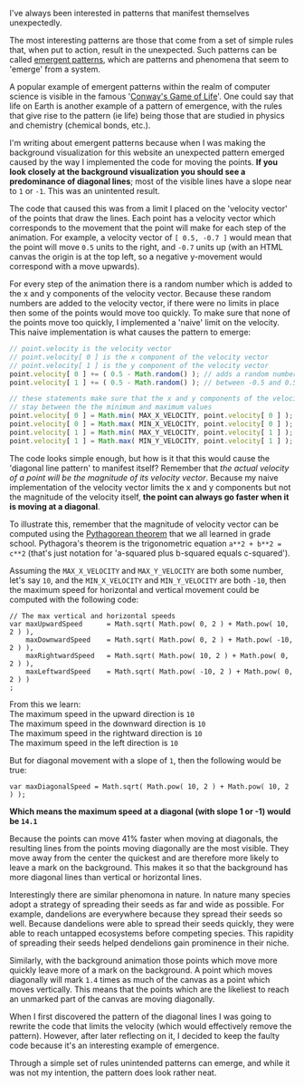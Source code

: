 I've always been interested in patterns that manifest themselves unexpectedly.  

The most interesting patterns are those that come from a set of simple rules that, when put to action, result in the unexpected. Such patterns can be called [emergent patterns](https://en.wikipedia.org/wiki/Emergence), which are patterns and phenomena that seem to 'emerge' from a system.  

A popular example of emergent patterns within the realm of computer science is visible in the famous '[Conway's Game of Life](https://en.wikipedia.org/wiki/Conway%27s_Game_of_Life)'.  One could say that life on Earth is another example of a pattern of emergence, with the rules that give rise to the pattern (ie life) being those that are studied in physics and chemistry (chemical bonds, etc.).  

I'm writing about emergent patterns because when I was making the background visualization for this website an unexpected pattern emerged caused by the way I implemented the code for moving the points.  **If you look closely at the background visualization you should see a predominance of diagonal lines**; most of the visible lines have a slope near to `1` or `-1`.  This was an unintented result.  

The code that caused this was from a limit I placed on the 'velocity vector' of the points that draw the lines.  Each point has a velocity vector which corresponds to the movement that the point will make for each step of the animation.  For example, a velocity vector of `[ 0.5, -0.7 ]` would mean that the point will move `0.5` units to the right, and `-0.7` units up (with an HTML canvas the origin is at the top left, so a negative y-movement would correspond with a move upwards).  

For every step of the animation there is a random number which is added to the x and y components of the velocity vector.  Because these random numbers are added to the velocity vector, if there were no limits in place then some of the points would move too quickly.  To make sure that none of the points move too quickly, I implemented a 'naive' limit on the velocity.  This naive implementation is what causes the pattern to emerge:  
~~~javascript
// point.velocity is the velocity vector
// point.velocity[ 0 ] is the x component of the velocity vector
// point.velocity[ 1 ] is the y component of the velocity vector
point.velocity[ 0 ] += ( 0.5 - Math.random() ); // adds a random number 
point.velocity[ 1 ] += ( 0.5 - Math.random() ); // between -0.5 and 0.5

// these statements make sure that the x and y components of the velocity
// stay between the the minimum and maximum values
point.velocity[ 0 ] = Math.min( MAX_X_VELOCITY, point.velocity[ 0 ] );
point.velocity[ 0 ] = Math.max( MIN_X_VELOCITY, point.velocity[ 0 ] );
point.velocity[ 1 ] = Math.min( MAX_Y_VELOCITY, point.velocity[ 1 ] );
point.velocity[ 1 ] = Math.max( MIN_Y_VELOCITY, point.velocity[ 1 ] );
~~~

The code looks simple enough, but how is it that this would cause the 'diagonal line pattern' to manifest itself?  Remember that *the actual velocity of a point will be the magnitude of its velocity vector*. Because my naive implementation of the velocity vector limits the x and y components but not the magnitude of the velocity itself, **the point can always go faster when it is moving at a diagonal**.  

To illustrate this, remember that the magnitude of velocity vector can be computed using the [Pythagorean theorem](https://en.wikipedia.org/wiki/Pythagorean_theorem) that we all learned in grade school.  Pythagora's theorem is the trigonometric equation `a**2 + b**2 = c**2` (that's just notation for 'a-squared plus b-squared equals c-squared').

Assuming the `MAX_X_VELOCITY` and `MAX_Y_VELOCITY` are both some number, let's say `10`, and the `MIN_X_VELOCITY` and `MIN_Y_VELOCITY` are both `-10`, then the maximum speed for horizontal and vertical movement could be computed with the following code:
```
// The max vertical and horizontal speeds
var maxUpwardSpeed      = Math.sqrt( Math.pow( 0, 2 ) + Math.pow( 10, 2 ) ),
    maxDownwardSpeed    = Math.sqrt( Math.pow( 0, 2 ) + Math.pow( -10, 2 ) ),
    maxRightwardSpeed   = Math.sqrt( Math.pow( 10, 2 ) + Math.pow( 0, 2 ) ),
    maxLeftwardSpeed    = Math.sqrt( Math.pow( -10, 2 ) + Math.pow( 0, 2 ) )
;
```
From this we learn:  
The maximum speed in the upward direction is `10`  
The maximum speed in the downward direction is `10`  
The maximum speed in the rightward direction is `10`  
The maximum speed in the left direction is `10`  

But for diagonal movement with a slope of `1`, then the following would be true:
```
var maxDiagonalSpeed = Math.sqrt( Math.pow( 10, 2 ) + Math.pow( 10, 2 ) );
```

**Which means the maximum speed at a diagonal (with slope 1 or -1) would be `14.1`**

Because the points can move 41% faster when moving at diagonals, the resulting lines from the points moving diagonally are the most visible.  They move away from the center the quickest and are therefore more likely to leave a mark on the background.  This makes it so that the background has more diagonal lines than vertical or horizontal lines.  

Interestingly there are similar phenomona in nature.  In nature many species adopt a strategy of spreading their seeds as far and wide as possible.  For example, dandelions are everywhere because they spread their seeds so well.  Because dandelions were able to spread their seeds quickly, they were able to reach untapped ecosystems before competing species.  This rapidity of spreading their seeds helped dendelions gain prominence in their niche.

Similarly, with the background animation those points which move more quickly leave more of a mark on the background.  A point which moves diagonally will mark `1.4` times as much of the canvas as a point which moves vertically.  This means that the points which are the likeliest to reach an unmarked part of the canvas are moving diagonally.     

When I first discovered the pattern of the diagonal lines I was going to rewrite the code that limits the velocity (which would effectively remove the pattern).  However, after later reflecting on it, I decided to keep the faulty code because it's an interesting example of emergence.

Through a simple set of rules unintended patterns can emerge, and while it was not my intention, the pattern does look rather neat.